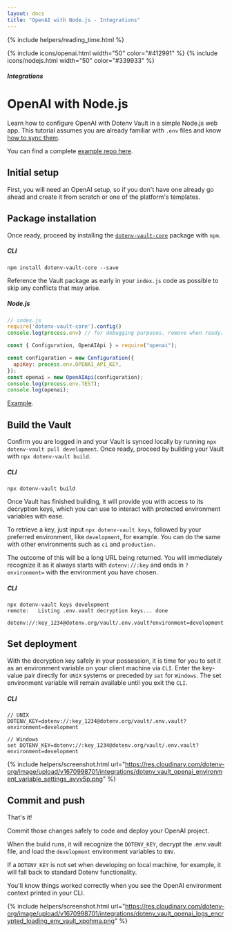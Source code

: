 ```yaml
---
layout: docs
title: "OpenAI with Node.js - Integrations"
---
```


{% include helpers/reading_time.html %}

{% include icons/openai.html width="50" color="#412991" %}
{% include icons/nodejs.html width="50" color="#339933" %}

##### Integrations

# __OpenAI with Node.js__

Learn how to configure OpenAI with Dotenv Vault in a simple Node.js web app. This tutorial assumes you are already familiar with `.env` files and know [how to sync them](/docs/tutorials/sync).

You can find a complete [example repo here](https://github.com/dotenv-org/integration-example-openai-nodejs).

## Initial setup
First, you will need an OpenAI setup, so if you don't have one already go ahead and create it from scratch or one of the platform's templates.

## Package installation
Once ready, proceed by installing the [`dotenv-vault-core`](https://github.com/dotenv-org/dotenv-vault-core) package with `npm`.

##### CLI
```shell
npm install dotenv-vault-core --save
```

Reference the Vault package as early in your `index.js` code as possible to skip any conflicts that may arise.

##### Node.js

```js
// index.js
require('dotenv-vault-core').config()
console.log(process.env) // for debugging purposes. remove when ready.

const { Configuration, OpenAIApi } = require("openai");

const configuration = new Configuration({
  apiKey: process.env.OPENAI_API_KEY,
});
const openai = new OpenAIApi(configuration);
console.log(process.env.TEST);
console.log(openai);
```

[Example](https://github.com/dotenv-org/integration-example-openai-nodejs/blob/main/index.js).

## Build the Vault
Confirm you are logged in and your Vault is synced locally by running `npx dotenv-vault pull development`. Once ready, proceed by building your Vault with `npx dotenv-vault build`.

##### CLI

```shell
npx dotenv-vault build
```

Once Vault has finished building, it will provide you with access to its decryption keys, which you can use to interact with protected environment variables with ease.

To retrieve a key, just input `npx dotenv-vault keys`, followed by your preferred environment, like `development`, for example. You can do the same with other environments such as `ci` and `production.`

The outcome of this will be a long URL being returned. You will immediately recognize it as it always starts with `dotenv://:key` and ends in `?environment=` with the environment you have chosen.

##### CLI

```shell
npx dotenv-vault keys development
remote:   Listing .env.vault decryption keys... done

dotenv://:key_1234@dotenv.org/vault/.env.vault?environment=development
```

## Set deployment
With the decryption key safely in your possession, it is time for you to set it as an environment variable on your client machine via `CLI`. Enter the key-value pair directly for `UNIX` systems or preceded by `set` for `Windows`. The set environment variable will remain available until you exit the `CLI`.

##### CLI

```shell
// UNIX
DOTENV_KEY=dotenv://:key_1234@dotenv.org/vault/.env.vault?environment=development

// Windows
set DOTENV_KEY=dotenv://:key_1234@dotenv.org/vault/.env.vault?environment=development
```

{% include helpers/screenshot.html url="https://res.cloudinary.com/dotenv-org/image/upload/v1670998701/integrations/dotenv_vault_openai_environment_variable_settings_avvv5p.png" %}

## Commit and push

That's it!

Commit those changes safely to code and deploy your OpenAI project.

When the build runs, it will recognize the `DOTENV_KEY`, decrypt the .env.vault file, and load the `development` environment variables to `ENV`.

If a `DOTENV_KEY` is not set when developing on local machine, for example, it will fall back to standard Dotenv functionality.

You'll know things worked correctly when you see the OpenAI environment context printed in your CLI.

{% include helpers/screenshot.html url="https://res.cloudinary.com/dotenv-org/image/upload/v1670998701/integrations/dotenv_vault_openai_logs_encrypted_loading_env_vault_xpohma.png" %}
